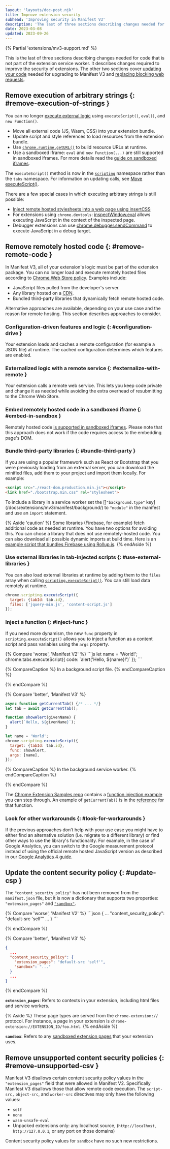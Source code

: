 ```yaml
---
layout: 'layouts/doc-post.njk'
title: Improve extension security
subhead: 'Improving security in Manifest V3'
description: 'The last of three sections describing changes needed for code that is not part of the extension service worker.'
date: 2023-03-08
updated: 2023-09-26
---
```


{% Partial 'extensions/mv3-support.md' %}

This is the last of three sections describing changes needed for code that is not part of the extension service worker. It describes changes required to improve the security of extensions. The other two sections cover [updating your code](/docs/extensions/migrating/api-calls) needed for upgrading to Manifest V3 and [replacing blocking web requests](/docs/extensions/migrating/blocking-web-requests).

## Remove execution of arbitrary strings {: #remove-execution-of-strings }

You can no longer [execute external logic](/docs/extensions/mv3/intro/mv3-overview#remotely-hosted-code) using `executeScript()`, `eval()`, and `new Function()`.

- Move all external code (JS, Wasm, CSS) into your extension bundle.
- Update script and style references to load resources from the extension bundle.
- Use [`chrome.runtime.getURL()`](/docs/extensions/reference/runtime/#method-getURL) to build resource URLs at runtime.
- Use a sandboxed iframe: `eval` and `new Function(...)` are still supported in sandboxed iframes. For more details read the [guide on sandboxed iframes][sandbox-eval].

The `executeScript()` method is now in the [`scripting`](/docs/extensions/reference/scripting/) namespace rather than the `tabs` namespace. For information on updating calls, see [Move executeScript()](/docs/extensions/upgrade-to-mv3/update-code#move-executescript).

There are a few special cases in which executing arbitrary strings is still possible:

-   [Inject remote hosted stylesheets into a web page using insertCSS][insert-css]
-   For extensions using `chrome.devtools`: [inspectWindow.eval][inspect-window-eval] allows executing JavaScript in the context of the inspected page.
-   Debugger extensions can use [chrome.debugger.sendCommand][send-command] to execute JavaScript in a debug target.

## Remove remotely hosted code {: #remove-remote-code }

In Manifest V3, all of your extension's logic must be part of the extension package. You can no longer load and execute remotely hosted files according to [Chrome Web Store policy](/docs/webstore/program-policies/mv3-requirements/). Examples include:

- JavaScript files pulled from the developer's server.
- Any library hosted on a [CDN][mdn-cdn].
- Bundled third-party libraries that dynamically fetch remote hosted code.

Alternative approaches are available, depending on your use case and the reason for remote hosting. This section describes approaches to consider.

### Configuration-driven features and logic {: #configuration-drive }

Your extension loads and caches a remote configuration (for example a JSON file) at runtime. The cached configuration determines which features are enabled.

### Externalized logic with a remote service {: #externalize-with-remote }

Your extension calls a remote web service. This lets you keep code private and change it as needed while avoiding the extra overhead of resubmitting to the Chrome Web Store.

### Embed remotely hosted code in a sandboxed iframe {: #embed-in-sandbox }

Remotely hosted code [is supported in sandboxed iframes][sandbox-eval]. Please note that this approach does not work if the code requires access to the embedding page's DOM.

### Bundle third-party libraries {: #bundle-third-party }

If you are using a popular framework such as React or Bootstrap that you were previously loading from an external server, you can download the minified files, add them to your project and import them locally. For example:

```html
<script src="./react-dom.production.min.js"></script>
<link href="./bootstrap.min.css" rel="stylesheet">
```

To include a library in a service worker set the []`"background.type"` key](/docs/extensions/mv3/manifest/background/) to `"module"` in the manifest and use an `import` statement.

{% Aside 'caution' %}
Some libraries (Firebase, for example) fetch additional code as needed at runtime. You have two options for avoiding this. You can chose a library that does not use remotely-hosted code. You can also download all possible dynamic imports at build time. Here is an [example script that bundles Firebase using Rollup.js][firebase].
{% endAside %}

### Use external libraries in tab-injected scripts {: #use-external-libraries }

You can also load external libraries at runtime by adding them to the `files` array when calling [`scripting.executeScript()`](/docs/extensions/reference/scripting/#method-executeScript). You can still load data remotely at runtime.

```js
chrome.scripting.executeScript({
  target: {tabId: tab.id},
  files: ['jquery-min.js', 'content-script.js']
});
```
### Inject a function {: #inject-func }

If you need more dynamism, the new `func` property in `scripting.executeScript()` allows you to inject a function as a content script and pass variables using the `args` property.

<div class="switcher">
{% Compare 'worse', 'Manifest V2' %}
```js
let name = 'World!';
chrome.tabs.executeScript({
  code: `alert('Hello, ${name}!')`
});
```

{% CompareCaption %}
In a background script file.
{% endCompareCaption %}

{% endCompare %}

{% Compare 'better', 'Manifest V3' %}
```js
async function getCurrentTab() {/* ... */}
let tab = await getCurrentTab();

function showAlert(givenName) {
  alert(`Hello, ${givenName}`);
}

let name = 'World';
chrome.scripting.executeScript({
  target: {tabId: tab.id},
  func: showAlert,
  args: [name],
});
```

{% CompareCaption %}
In the background service worker.
{% endCompareCaption %}

{% endCompare %}
</div>

The [Chrome Extension Samples repo](https://github.com/GoogleChrome/chrome-extensions-samples.git) contains a [function injection example](https://github.com/GoogleChrome/chrome-extensions-samples/blob/main/functional-samples/reference.mv3-content-scripts/popup.js) you can step through. An example of `getCurrentTab()` is in the [reference](/docs/extensions/reference/tabs/#get-the-current-tab) for that function.

### Look for other workarounds {: #look-for-workarounds }

If the previous approaches don’t help with your use case you might have to either find an alternative solution (i.e. migrate to a different library) or find other ways to use the library's functionality. For example, in the case of Google Analytics, you can switch to the Google measurement protocol instead of using the official remote hosted JavaScript version as described in our [Google Analytics 4 guide][google-analytics].

## Update the content security policy {: #update-csp }

The `"content_security_policy"` has not been removed from the `manifest.json` file, but it is now a dictionary that supports two properties: `"extension_pages"` and [`"sandbox"`](/docs/extensions/mv3/manifest/sandbox/).

<div class="switcher">
{% Compare 'worse', 'Manifest V2' %}
```json
{
  ...
  "content_security_policy": "default-src 'self'"
  ...
}
```


{% endCompare %}

{% Compare 'better', 'Manifest V3' %}
```json
{
  ...
  "content_security_policy": {
    "extension_pages": "default-src 'self'",
    "sandbox": "..."
  }
  ...
}
```

{% endCompare %}
</div>

**`extension_pages`**:  Refers to contexts in your extension, including html files and service workers.

{% Aside %}
These page types are served from the `chrome-extension://` protocol. For instance, a page in your extension is `chrome-extension://EXTENSION_ID/foo.html`.
{% endAside %}

**`sandbox`**: Refers to any [sandboxed extension pages](/docs/extensions/mv3/manifest/sandbox) that your extension uses.

## Remove unsupported content security policies {: #remove-unsupported-csv }

Manifest V3 disallows certain content security policy values in the `"extension_pages"` field that were allowed in Manifest V2. Specifically Manifest V3 disallows those that allow remote code execution. The `script-src,` `object-src`, and `worker-src` directives may only have the following values:

*   `self`
*   `none`
*  `wasm-unsafe-eval`
*   Unpacked extensions only: any localhost source, (`http://localhost`,  `http://127.0.0.1`, or any port on those domains)

Content security policy values for `sandbox` have no such new restrictions.

[mdn-cdn]: https://developer.mozilla.org/docs/Glossary/CDN
[sandbox-eval]: /docs/extensions/mv3/sandboxingEval/
[insert-css]: /docs/extensions/reference/scripting/#method-insertCSS
[inspect-window-eval]: /docs/extensions/reference/devtools_inspectedWindow/
[send-command]: /docs/extensions/reference/debugger/#method-sendCommand
[firebase]: https://gist.github.com/patrickkettner/8c1a91b1b8f9502b3b67d874e7024a7b
[google-analytics]: /docs/extensions/mv3/tut_analytics/
